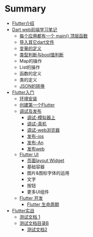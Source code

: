 # Summary

* [Flutter介绍](README.md)
* [Dart web前端学习笔记](setup.md)
  * [每个应用都有一个 main\(\) 顶层函数](setup/mei-ge-ying-yong-du-you-yi-ge-main-ding-ceng-han-shu.md)
  * [导入其它dart文件](setup/dao-ru-qi-ta-dart-wen-jian.md)
  * [变量的定义](setup/bian-liang-de-ding-yi.md)
  * [类型判断与bool值判断](setup/lei-xing-pan-duan-yu-bool-zhi-pan-duan.md)
  * Map的操作
  * List的操作
  * 函数的定义
  * 类的定义
  * [JSON的转换](setup/ru-he-ding-yi-yi-ge-lei-ji-si-you-fang-fa-3001-shu-xing-de-ding-yi.md)
* [Flutter入门](ru-men.md)
  * [环境安装](ru-men/huan-jing-an-zhuang.md)
  * [创建第一个Flutter](ru-men/chuang-jian-di-yi-ge-flutter.md)
  * [调试及发布](ru-men/huan-jing-an-zhuang-ji-diao-shi.md)
    * [调试-模拟器上](ru-men/mo-ni-qi-shang-diao-shi.md)
    * [调试-真机](ru-men/diao-8bd5-zhen-ji.md)
    * [调试-web浏览器](ru-men/diao-8bd5-web-liu-lan-qi.md)
    * [发布-ios](ru-men/fa-5e03-ios.md)
    * [发布-An](ru-men/fa-5e03-an.md)
    * [发布web](ru-men/fa-bu-web.md)
  * [Flutter UI](ru-men/flutteryuan-jian.md)
    * [页面layout Widget](ru-men/flutteryuan-jian/ye-ye-layout-yuan-jian.md)
    * 基础容器
    * 图片&图标字体的运用
    * 文字
    * 按钮
    * 更多UI组件
  * [Flutter 开发](ru-men/flutter-kai-fa.md)
    * [Flutter 生命周期](ru-men/flutter-kai-fa/flutter-sheng-ming-zhou-qi.md)
* [Flutter实战](zzz.md)
  * [测试文档 1](zzz/test1.md)
  * [测试文档目录B](zzz/test2.md)
    * [测试文档2](zzz/test2/test21.md)

